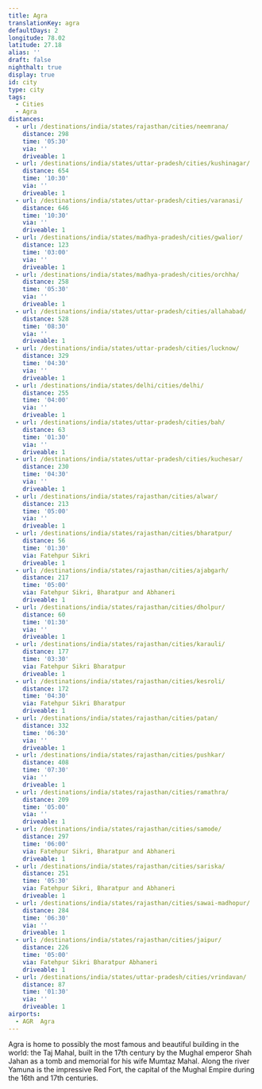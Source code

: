 ```yaml
---
title: Agra
translationKey: agra
defaultDays: 2
longitude: 78.02
latitude: 27.18
alias: ''
draft: false
nighthalt: true
display: true
id: city
type: city
tags:
  - Cities
  - Agra
distances:
  - url: /destinations/india/states/rajasthan/cities/neemrana/
    distance: 298
    time: '05:30'
    via: ''
    driveable: 1
  - url: /destinations/india/states/uttar-pradesh/cities/kushinagar/
    distance: 654
    time: '10:30'
    via: ''
    driveable: 1
  - url: /destinations/india/states/uttar-pradesh/cities/varanasi/
    distance: 646
    time: '10:30'
    via: ''
    driveable: 1
  - url: /destinations/india/states/madhya-pradesh/cities/gwalior/
    distance: 123
    time: '03:00'
    via: ''
    driveable: 1
  - url: /destinations/india/states/madhya-pradesh/cities/orchha/
    distance: 258
    time: '05:30'
    via: ''
    driveable: 1
  - url: /destinations/india/states/uttar-pradesh/cities/allahabad/
    distance: 528
    time: '08:30'
    via: ''
    driveable: 1
  - url: /destinations/india/states/uttar-pradesh/cities/lucknow/
    distance: 329
    time: '04:30'
    via: ''
    driveable: 1
  - url: /destinations/india/states/delhi/cities/delhi/
    distance: 255
    time: '04:00'
    via: ''
    driveable: 1
  - url: /destinations/india/states/uttar-pradesh/cities/bah/
    distance: 63
    time: '01:30'
    via: ''
    driveable: 1
  - url: /destinations/india/states/uttar-pradesh/cities/kuchesar/
    distance: 230
    time: '04:30'
    via: ''
    driveable: 1
  - url: /destinations/india/states/rajasthan/cities/alwar/
    distance: 213
    time: '05:00'
    via: ''
    driveable: 1
  - url: /destinations/india/states/rajasthan/cities/bharatpur/
    distance: 56
    time: '01:30'
    via: Fatehpur Sikri
    driveable: 1
  - url: /destinations/india/states/rajasthan/cities/ajabgarh/
    distance: 217
    time: '05:00'
    via: Fatehpur Sikri, Bharatpur and Abhaneri
    driveable: 1
  - url: /destinations/india/states/rajasthan/cities/dholpur/
    distance: 60
    time: '01:30'
    via: ''
    driveable: 1
  - url: /destinations/india/states/rajasthan/cities/karauli/
    distance: 177
    time: '03:30'
    via: Fatehpur Sikri Bharatpur
    driveable: 1
  - url: /destinations/india/states/rajasthan/cities/kesroli/
    distance: 172
    time: '04:30'
    via: Fatehpur Sikri Bharatpur
    driveable: 1
  - url: /destinations/india/states/rajasthan/cities/patan/
    distance: 332
    time: '06:30'
    via: ''
    driveable: 1
  - url: /destinations/india/states/rajasthan/cities/pushkar/
    distance: 408
    time: '07:30'
    via: ''
    driveable: 1
  - url: /destinations/india/states/rajasthan/cities/ramathra/
    distance: 209
    time: '05:00'
    via: ''
    driveable: 1
  - url: /destinations/india/states/rajasthan/cities/samode/
    distance: 297
    time: '06:00'
    via: Fatehpur Sikri, Bharatpur and Abhaneri
    driveable: 1
  - url: /destinations/india/states/rajasthan/cities/sariska/
    distance: 251
    time: '05:30'
    via: Fatehpur Sikri, Bharatpur and Abhaneri
    driveable: 1
  - url: /destinations/india/states/rajasthan/cities/sawai-madhopur/
    distance: 284
    time: '06:30'
    via: ''
    driveable: 1
  - url: /destinations/india/states/rajasthan/cities/jaipur/
    distance: 226
    time: '05:00'
    via: Fatehpur Sikri Bharatpur Abhaneri
    driveable: 1
  - url: /destinations/india/states/uttar-pradesh/cities/vrindavan/
    distance: 87
    time: '01:30'
    via: ''
    driveable: 1
airports:
  - AGR  Agra
---
```










































































































































































Agra is home to possibly the most famous and beautiful building in the world: the Taj Mahal, built in the 17th century by the Mughal emperor Shah Jahan as a tomb and memorial for his wife Mumtaz Mahal. Along the river Yamuna is the impressive Red Fort, the capital of the Mughal Empire during the 16th and 17th centuries.